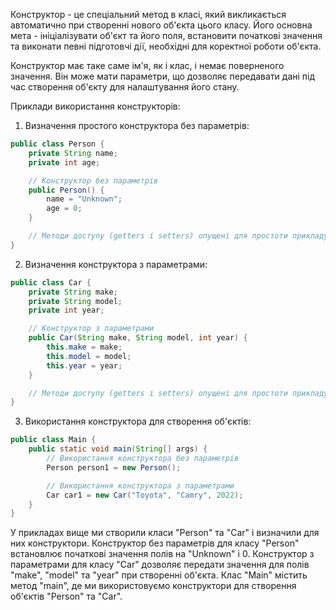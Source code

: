 Конструктор - це спеціальний метод в класі, який викликається автоматично при створенні нового об'єкта цього класу. Його основна мета - ініціалізувати об'єкт та його поля, встановити початкові значення та виконати певні підготовчі дії, необхідні для коректної роботи об'єкта.

Конструктор має таке саме ім'я, як і клас, і немає поверненого значення. Він може мати параметри, що дозволяє передавати дані під час створення об'єкту для налаштування його стану.

Приклади використання конструкторів:

1. Визначення простого конструктора без параметрів:

```java
public class Person {
    private String name;
    private int age;

    // Конструктор без параметрів
    public Person() {
        name = "Unknown";
        age = 0;
    }

    // Методи доступу (getters і setters) опущені для простоти прикладу.
}
```

2. Визначення конструктора з параметрами:

```java
public class Car {
    private String make;
    private String model;
    private int year;

    // Конструктор з параметрами
    public Car(String make, String model, int year) {
        this.make = make;
        this.model = model;
        this.year = year;
    }

    // Методи доступу (getters і setters) опущені для простоти прикладу.
}
```

3. Використання конструктора для створення об'єктів:

```java
public class Main {
    public static void main(String[] args) {
        // Використання конструктора без параметрів
        Person person1 = new Person();

        // Використання конструктора з параметрами
        Car car1 = new Car("Toyota", "Camry", 2022);
    }
}
```

У прикладах вище ми створили класи "Person" та "Car" і визначили для них конструктори. Конструктор без параметрів для класу "Person" встановлює початкові значення полів на "Unknown" і 0. Конструктор з параметрами для класу "Car" дозволяє передати значення для полів "make", "model" та "year" при створенні об'єкта. Клас "Main" містить метод "main", де ми використовуємо конструктори для створення об'єктів "Person" та "Car".